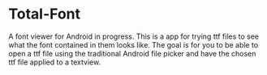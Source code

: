 # Total-Font
A font viewer for Android in progress.
This is a app for trying ttf files to see what the font contained in them looks like.
The goal is for you to be able to open a ttf file using the traditional Android file picker and have the chosen ttf file applied to a textview.
